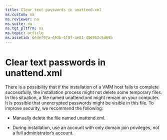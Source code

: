 ```yaml
---
title: Clear text passwords in unattend.xml
ms.custom: na
ms.reviewer: na
ms.suite: na
ms.tgt_pltfrm: na
ms.topic: article
ms.assetid: 6edef97a-d93b-4f8f-ae01-486952c6d69b
---
```

# Clear text passwords in unattend.xml
There is a possibility that if the installation of a VMM host fails to complete successfully, the installation process might not delete some temporary files. In this situation, a file named unattend.xml might remain on your computer. It is possible that unencrypted passwords might be visible in this file. To improve security, we recommend the following:

-   Manually delete the file named unattend.xml.

-   During installation, use an account with only domain join privileges, not a full administrator’s account.

